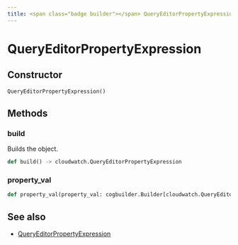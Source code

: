 ```yaml
---
title: <span class="badge builder"></span> QueryEditorPropertyExpression
---
```

# <span class="badge builder"></span> QueryEditorPropertyExpression

## Constructor

```python
QueryEditorPropertyExpression()
```
## Methods

### <span class="badge object-method"></span> build

Builds the object.

```python
def build() -> cloudwatch.QueryEditorPropertyExpression
```

### <span class="badge object-method"></span> property_val

```python
def property_val(property_val: cogbuilder.Builder[cloudwatch.QueryEditorProperty]) -> typing.Self
```

## See also

 * <span class="badge object-type-class"></span> [QueryEditorPropertyExpression](./object-QueryEditorPropertyExpression.md)
